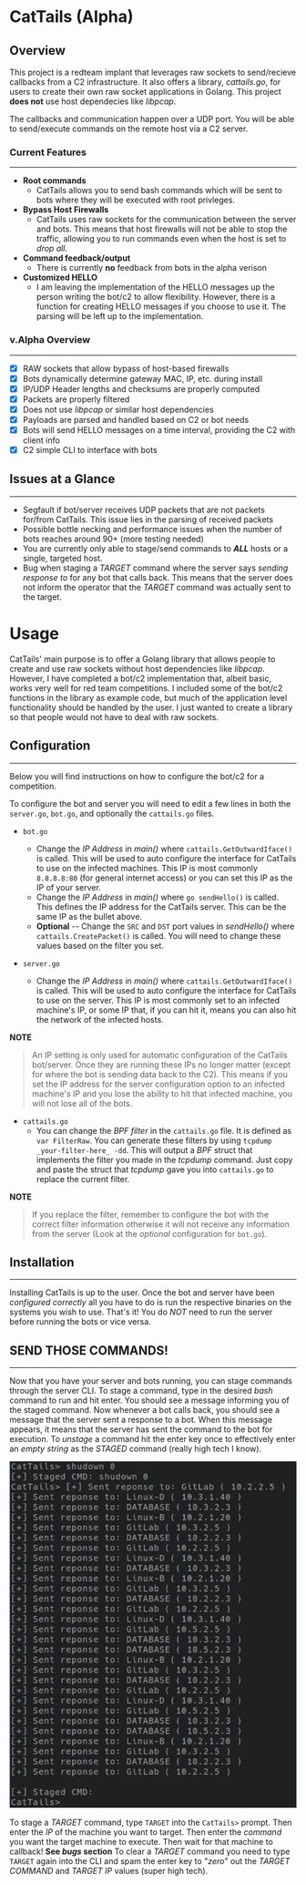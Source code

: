# CatTails (Alpha)

## Overview  
This project is a redteam implant that leverages raw sockets to 
send/recieve callbacks from a C2 infrastructure. It also offers a library, _cattails.go_, for users to create their own raw socket applications in Golang. This project **does not** use host dependecies like _libpcap_.
  
The callbacks and communication happen over a UDP port. You will be able to send/execute commands on the remote host via a C2 server.  

### Current Features
-----------

-  **Root commands**
    - CatTails allows you to send bash commands which will be sent to bots where they will be executed with root privleges. 
- **Bypass Host Firewalls**
  - CatTails uses raw sockets for the communication between the server and bots. This means that host firewalls will not be able to stop the traffic, allowing you to run commands even when the host is set to _drop all_.
- **Command feedback/output**
    - There is currently **no** feedback from bots in the alpha verison  
- **Customized HELLO**
    - I am leaving the implementation of the HELLO messages up the person writing the bot/c2 to allow flexibility.
      However, there is a function for creating HELLO messages if you choose to use it. The parsing will be left up
      to the implementation.

### v.Alpha Overview
-----------

- [x] RAW sockets that allow bypass of host-based firewalls 
- [x] Bots dynamically determine gateway MAC, IP, etc. during install
- [x] IP/UDP Header lengths and checksums are properly computed
- [x] Packets are properly filtered 
- [x] Does not use _libpcap_ or similar host dependencies
- [x] Payloads are parsed and handled based on C2 or bot needs
- [x] Bots will send HELLO messages on a time interval, providing the C2 with client info
- [x] C2 simple CLI to interface with bots

## Issues at a Glance
-----------

- Segfault if bot/server receives UDP packets that are not packets for/from CatTails. This issue lies in the parsing of received packets
- Possible bottle necking and performance issues when the number of bots reaches around 90+ (more testing needed)
- You are currently only able to stage/send commands to **_ALL_** hosts or a single, targeted host.
- Bug when staging a _TARGET_ command where the server says _sending response to <BOT-IP>_ for any bot that calls back. This means that the server does not inform the operator that the _TARGET_ command was actually sent to the target.
 
# Usage

CatTails' main purpose is to offer a Golang library that allows people to create and use raw sockets without host dependencies like _libpcap_. However, I have completed a bot/c2 implementation that, albeit basic, works very well for red team competitions. I included some of the bot/c2 functions in the library as example code, but much of the application level functionality should be handled by the user. I just wanted to create a library so that people would not have to deal with raw sockets. 

## Configuration
-----------
Below you will find instructions on how to configure the bot/c2 for a competition.

To configure the bot and server you will need to edit a few lines in both the `server.go`, `bot.go`, and optionally the `cattails.go` files. 

- `bot.go`
  - Change the _IP Address_ in _main()_ where `cattails.GetOutwardIface()` is called. This will be used to auto configure the interface for CatTails to use on the infected machines. This IP is most commonly `8.8.8.8:80` (for general internet access) or you can set this IP as the IP of your server.
  - Change the _IP Address_ in _main()_ where `go sendHello()` is called. This defines the IP address for the CatTails server. This can be the same IP as the bullet above.
  - **Optional** -- Change the `SRC` and `DST` port values in _sendHello()_ where `cattails.CreatePacket()` is called. You will need to change these values based on the filter you set.

- `server.go`
  - Change the _IP Address_ in _main()_ where `cattails.GetOutwardIface()` is called. This will be used to auto configure the interface for CatTails to use on the server. This IP is most commonly set to an infected machine's IP, or some IP that, if you can hit it, means you can also hit the network of the infected hosts. 

**NOTE**
> An IP setting is only used for automatic configuration of the CatTails bot/server. Once they are running these IPs no longer matter (except for where the bot is sending data back to the C2). This means if you set the IP address for the server configuration option to an infected machine's IP and you lose the ability to hit that infected machine, you will not lose all of the bots.

- `cattails.go`
  - You can change the _BPF filter_ in the `cattails.go` file. It is defined as `var FilterRaw`. You can generate these filters by using `tcpdump _your-filter-here_ -dd`. This will output a _BPF_ struct that implements the filter you made in the _tcpdump_ command. Just copy and paste the struct that _tcpdump_ gave you into `cattails.go` to replace the current filter.

**NOTE**
> If you replace the filter, remember to configure the bot with the correct filter information otherwise it will not receive any information from the server (Look at the _optional_ configuration for `bot.go`). 

## Installation
-----------

Installing CatTails is up to the user. Once the bot and server have been _configured correctly_ all you have to do is run the respective binaries on the systems you wish to use. That's it! You do _NOT_ need to run the server before running the bots or vice versa. 

## SEND THOSE COMMANDS!
-----------

Now that you have your server and bots running, you can stage commands through the server CLI. To stage a command, type in the desired _bash_ command to run and hit enter. You should see a message informing you of the staged command. Now whenever a bot calls back, you should see a message that the server sent a response to a bot. When this message appears, it means that the server has sent the command to the bot for execution. To _unstage_ a command hit the enter key once to effectively enter an _empty string_ as the _STAGED_ command (really high tech I know).

![cli](screenshots/cli.png)

To stage a _TARGET_ command, type `TARGET` into the `CatTails>` prompt. Then enter the _IP_ of the machine you want to target. Then enter the _command_ you want the target machine to execute. Then wait for that machine to callback! **See _bugs_ section**
To clear a _TARGET_ command you need to type `TARGET` again into the CLI and spam the enter key to "_zero_" out the _TARGET COMMAND_ and _TARGET IP_ values (super high tech).